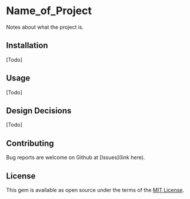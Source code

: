 # Name_of_Project
Notes about what the project is.

## Installation
[Todo]

## Usage
[Todo]

## Design Decisions
[Todo]

## Contributing
Bug reports are welcome on Github at [Issues](link here).

## License
This gem is available as open source under the terms of the [MIT License](https://opensource.org/licenses/MIT).

